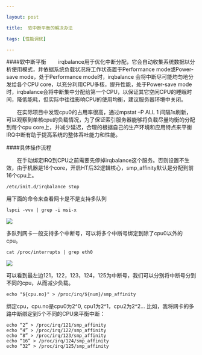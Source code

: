 ```yaml
---

layout: post

title:  软中断平衡的解决办法

tags: [性能调优]

---
```


####软中断平衡
&emsp;&emsp;irqbalance用于优化中断分配，它会自动收集系统数据以分析使用模式，并依据系统负载状况将工作状态置于Performance mode或Power-save mode，处于Performance mode时，irqbalance 会将中断尽可能均匀地分发给各个CPU core，以充分利用CPU多核，提升性能，处于Power-save mode时，irqbalance会将中断集中分配给第一个CPU，以保证其它空闲CPU的睡眠时间，降低能耗，但实际中往往影响CPU的使用均衡，建议服务器环境中关闭。

&emsp;&emsp;在实际项目中发现cpu0的占用率很高，通过mpstat –P ALL 1 间隔1s刷新，可以观察到单核cpu的负载情况，为了保证索引服务器能够将负载尽量均衡的分配到每个cpu core上，并减少延迟，合理的根据自己的生产环境和应用特点来平衡IRQ中断有助于提高系统的整体吞吐能力和性能。


####具体操作流程

&emsp;&emsp;在手动绑定IRQ到CPU之前需要先停掉irqbalance这个服务。否则设置不生效，由于机器是16个core，开启HT后32逻辑核心，smp_affinity默认是分配到前16个cpu上。

    /etc/init.d/irqbalance stop  

用下面的命令来查看网卡是不是支持多队列
    
    lspci -vvv | grep -i msi-x    
 
 ![](http://dy2012.github.io/graphics/msi.png)

多队列网卡一般支持多个中断号，可以将多个中断号绑定到除了cpu0以外的cpu。

    cat /proc/interrupts | grep eth0

![](http://dy2012.github.io/graphics/irq.png)

可以看到最左边121，122，123，124，125为中断号，我们可以分别将中断号分到不同的cpu，从而减少负载。

    echo "${cpu.no}" > /proc/irq/${num}/smp_affinity

绑定cpu，cpu.no是cpu0为2^0, cpu1为2^1，cpu2为2^2… 比如，我将网卡的多路中断绑定到5个不同的CPU来平衡中断：

    echo “2” > /proc/irq/121/smp_affinity      
    echo “4” > /proc/irq/122/smp_affinity
    echo “8” > /proc/irq/123/smp_affinity
    echo “16” > /proc/irq/124/smp_affinity
    echo “32” > /proc/irq/125/smp_affinity
